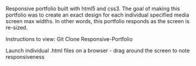 Responsive portfolio built with html5 and css3.  The goal of making this portfolio was to create an exact design for each individual specified media screen max widths.  In other words, this portfolio responds as the screen is re-sized.

Instructions to view:
Git Clone Responsive-Portfolio

Launch individual .html files on a browser - drag around the screen to note responsiveness
